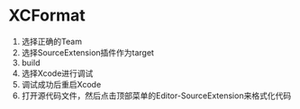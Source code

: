 XCFormat
========

1. 选择正确的Team
2. 选择SourceExtension插件作为target
3. build
4. 选择Xcode进行调试
5. 调试成功后重启Xcode
6. 打开源代码文件，然后点击顶部菜单的Editor-SourceExtension来格式化代码
